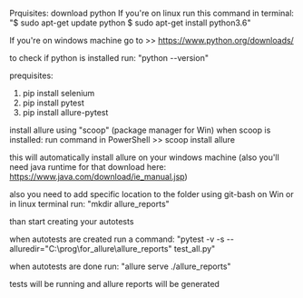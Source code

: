 Prquisites:
download python
If you're on linux run this command in terminal:
"$ sudo apt-get update python
$ sudo apt-get install python3.6"

If you're on windows machine
go to >> https://www.python.org/downloads/

to check if python is installed run:
"python --version"

prequisites: 
1. pip install selenium
2. pip install pytest
3. pip install allure-pytest

install allure using "scoop" (package manager for Win)
when scoop is installed:
run command in PowerShell >> scoop install allure

this will automatically install allure on your windows machine
(also you'll need java runtime for that download here: https://www.java.com/download/ie_manual.jsp)

also you need to add specific location to the folder
using git-bash on Win or in linux terminal run:
"mkdir allure_reports"

than start creating your autotests

when autotests are created run a command: 
"pytest -v -s --alluredir="C:\prog\for_allure\allure_reports" test_all.py"

when autotests are done run: 
"allure serve ./allure_reports"

tests will be running and allure reports will be generated